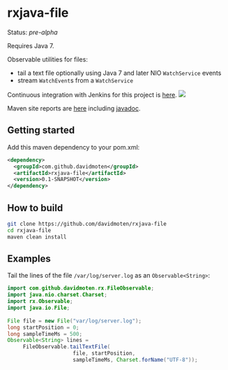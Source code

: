 rxjava-file
===========

Status: *pre-alpha*

Requires Java 7.

Observable utilities for files:
* tail a text file optionally using Java 7 and later NIO ```WatchService``` events
* stream ```WatchEvent```s from a ```WatchService```

Continuous integration with Jenkins for this project is [here](https://xuml-tools.ci.cloudbees.com/). <a href="https://xuml-tools.ci.cloudbees.com/"><img  src="http://web-static-cloudfront.s3.amazonaws.com/images/badges/BuiltOnDEV.png"/></a>

Maven site reports are [here](http://davidmoten.github.io/rxjava-file/index.html) including [javadoc](http://davidmoten.github.io/rxjava-file/apidocs/index.html).

Getting started
----------------
Add this maven dependency to your pom.xml:
```xml
<dependency>
  <groupId>com.github.davidmoten</groupId>
  <artifactId>rxjava-file</artifactId>
  <version>0.1-SNAPSHOT</version>
</dependency>
```

How to build
----------------

```bash
git clone https://github.com/davidmoten/rxjava-file
cd rxjava-file
maven clean install 
```

Examples
--------------

Tail the lines of the file ```/var/log/server.log``` as an ```Observable<String>```:

```java
import com.github.davidmoten.rx.FileObservable;
import java.nio.charset.Charset;
import rx.Observable;
import java.io.File; 
 
File file = new File("var/log/server.log");
long startPosition = 0;
long sampleTimeMs = 500;
Observable<String> lines = 
     FileObservable.tailTextFile(
                     file, startPosition,
                     sampleTimeMs, Charset.forName("UTF-8"));
```



